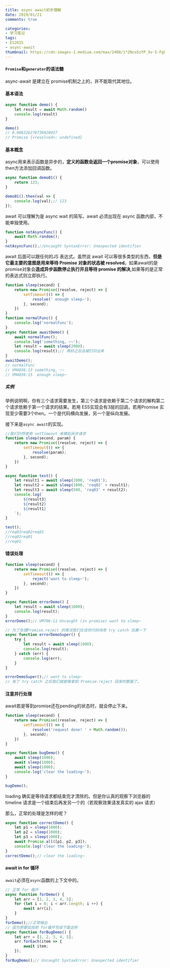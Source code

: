 ```yaml
---
title: async await初步理解
date: 2019/01/21
comments: true

categories:
- 学习笔记
tags:
- ES2015
- async-await
thumbnail: https://cdn-images-1.medium.com/max/2400/1*2Nco5zYP_Xv-5-FgL6kCuw.png
---
```


#### `Promise`和`generator`的语法糖

async-await 是建立在 promise机制之上的，并不能取代其地位。

<!-- more -->

#### 基本语法

```javascript
async function demo() {
    let result = await Math.random()
    console.log(result)
}

demo()
// 0.008326278736928927
// Promise {<resolved>: undefined}
```



#### 基本概念

async用来表示函数是异步的，**定义的函数会返回一个promise对象**，可以使用then方法添加回调函数。

```javascript
async function demo01() {
    return 123;
}

demo01().then(val => {
    console.log(val);// 123
});
```



await 可以理解为是 async wait 的简写。await 必须出现在 async 函数内部，不能单独使用。

```javascript
function notAsyncFunc() {
    await Math.random();
}
notAsyncFunc();//Uncaught SyntaxError: Unexpected identifier
```

await 后面可以跟任何的JS 表达式。虽然说 await 可以等很多类型的东西，**但是它最主要的意图是用来等待 Promise 对象的状态被 resolved**。如果await的是 promise对象会**造成异步函数停止执行并且等待 promise 的解决**,如果等的是正常的表达式则立即执行。

```javascript
function sleep(second) {
    return new Promise((resolve, reject) => {
        setTimeout(() => {
            resolve(' enough sleep~');
        }, second);
    })
}
function normalFunc() {
    console.log('normalFunc');
}
async function awaitDemo() {
    await normalFunc();
    console.log('something, ~~');
    let result = await sleep(2000);
    console.log(result);// 两秒之后会被打印出来
}
awaitDemo();
// normalFunc
// VM4036:13 something, ~~
// VM4036:15  enough sleep~
```

##### 实例

举例说明啊，你有三个请求需要发生，第三个请求是依赖于第二个请求的解构第二个请求依赖于第一个请求的结果。若用 ES5实现会有3层的回调，若用Promise 实现至少需要3个then。一个是代码横向发展，另一个是纵向发展。

接下来是`async await`的实现。

```javascript
//我们仍然使用 setTimeout 来模拟异步请求
function sleep(second, param) {
    return new Promise((resolve, reject) => {
        setTimeout(() => {
            resolve(param);
        }, second);
    })
}

async function test() {
    let result1 = await sleep(2000, 'req01');
    let result2 = await sleep(1000, 'req02' + result1);
    let result3 = await sleep(500, 'req03' + result2);
    console.log(`
        ${result3}
        ${result2}
        ${result1}
    `);
}

test();
//req03req02req01
//req02req01
//req01
```



#### 错误处理

```js
function sleep(second) {
    return new Promise((resolve, reject) => {
        setTimeout(() => {
            reject('want to sleep~');
        }, second);
    })
}

async function errorDemo() {
    let result = await sleep(1000);
    console.log(result);
}
errorDemo();// VM706:11 Uncaught (in promise) want to sleep~

// 为了处理Promise.reject 的情况我们应该将代码块用 try catch 包裹一下
async function errorDemoSuper() {
    try {
        let result = await sleep(1000);
        console.log(result);
    } catch (err) {
        console.log(err);
    }
}

errorDemoSuper();// want to sleep~
// 有了 try catch 之后我们就能够拿到 Promise.reject 回来的数据了。
```



#### 注意并行处理

await若是等到promise还在pending的状态时，就会停止下来。

```javascript
function sleep(second) {
    return new Promise((resolve, reject) => {
        setTimeout(() => {
            resolve('request done! ' + Math.random());
        }, second);
    })
}

async function bugDemo() {
    await sleep(1000);
    await sleep(1000);
    await sleep(1000);
    console.log('clear the loading~');
}

bugDemo();
```

loading 确实是等待请求都结束完才清除的。但是你认真的观察下浏览器的 timeline 请求是一个结束后再发另一个的（若观察效果请发真实的 ajax 请求）

那么，正常的处理是怎样的呢？

```javascript
async function correctDemo() {
    let p1 = sleep(1000);
    let p2 = sleep(1000);
    let p3 = sleep(1000);
    await Promise.all([p1, p2, p3]);
    console.log('clear the loading~');
}
correctDemo();// clear the loading~
```



#### await in for 循环

`await`必须在`async`函数的上下文中的。

```javascript
// 正常 for 循环
async function forDemo() {
    let arr = [1, 2, 3, 4, 5];
    for (let i = 0; i < arr.length; i ++) {
        await arr[i];
    }
}
forDemo();//正常输出
// 因为想要炫技把 for循环写成下面这样
async function forBugDemo() {
    let arr = [1, 2, 3, 4, 5];
    arr.forEach(item => {
        await item;
    });
}
forBugDemo();// Uncaught SyntaxError: Unexpected identifier
```

